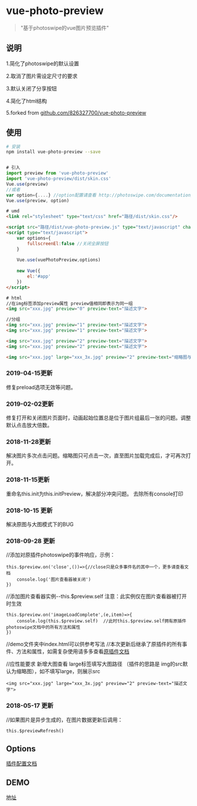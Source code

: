# vue-photo-preview

> \"基于photoswipe的vue图片预览插件\"

## 说明

1.简化了photoswipe的默认设置

2.取消了图片需设定尺寸的要求

3.默认关闭了分享按钮

4.简化了html结构

5.forked from [github.com/826327700/vue-photo-preview](https://github.com/826327700/vue-photo-preview)

## 使用
``` bash
# 安装
npm install vue-photo-preview --save
```

```javascript

# 引入
import preview from 'vue-photo-preview'
import 'vue-photo-preview/dist/skin.css'
Vue.use(preview)
//或者 
var option={....} //option配置请查看 http://photoswipe.com/documentation/options.html
Vue.use(preview, option)

```

```html
# umd
<link rel="stylesheet" type="text/css" href="路径/dist/skin.css"/>

<script src="路径/dist/vue-photo-preview.js" type="text/javascript" charset="utf-8"></script>
<script type="text/javascript">
	var options={
		fullscreenEl:false //关闭全屏按钮
	}
	
	Vue.use(vuePhotoPreview,options)
	
	new Vue({
		el:'#app'
	})
</script>
```

```html
# html
//在img标签添加preview属性 preview值相同即表示为同一组
<img src="xxx.jpg" preview="0" preview-text="描述文字">

//分组
<img src="xxx.jpg" preview="1" preview-text="描述文字">
<img src="xxx.jpg" preview="1" preview-text="描述文字">

<img src="xxx.jpg" preview="2" preview-text="描述文字">
<img src="xxx.jpg" preview="2" preview-text="描述文字">

<img src="xxx.jpg" large="xxx_3x.jpg" preview="2" preview-text="缩略图与大图模式">
```

### 2019-04-15更新
修复preload选项无效等问题。

### 2019-02-02更新
修复打开和关闭图片页面时，动画起始位置总是位于图片组最后一张的问题。调整默认点击放大倍数。

### 2018-11-28更新
解决图片多次点击问题。缩略图只可点击一次，直至图片加载完成后，才可再次打开。

### 2018-11-15更新
重命名this.init为this.initPreview，解决部分冲突问题。
去除所有console打印

### 2018-10-15 更新
解决原图与大图模式下的BUG

### 2018-09-28 更新
//添加对原插件photoswipe的事件响应，示例：
```
this.$preview.on('close',())=>{//close只是众多事件名的其中一个，更多请查看文档
	console.log('图片查看器被关闭')
})
```

//添加图片查看器实例--this.$preview.self 注意：此实例仅在图片查看器被打开时生效
```
this.$preview.on('imageLoadComplete',(e,item)=>{
	console.log(this.$preview.self)  //此时this.$preview.self拥有原插件photoswipe文档中的所有方法和属性
})
```

//demo文件夹中index.html可以供参考写法
//本次更新后继承了原插件的所有事件、方法和属性，如需复杂使用请多多查看[原插件文档](http://photoswipe.com/documentation/api.html) 

//应性能要求 新增大图查看 large标签填写大图路径 （插件的思路是 img的src默认为缩略图），如不填写large，则展示src
```
<img src="xxx.jpg" large="xxx_3x.jpg" preview="2" preview-text="描述文字">
```

### 2018-05-17 更新
//如果图片是异步生成的，在图片数据更新后调用：
```
this.$previewRefresh()
```



## Options   
[插件配置文档](http://photoswipe.com/documentation/options.html) 

## DEMO   
[地址](https://826327700.github.io/vue-photo-preview/demo/)  

